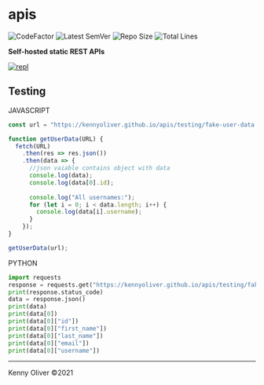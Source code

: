 # apis

![CodeFactor](https://www.codefactor.io/repository/github/KennyOliver/apis/badge?style=for-the-badge)
![Latest SemVer](https://img.shields.io/github/v/tag/KennyOliver/apis?label=version&sort=semver&style=for-the-badge)
![Repo Size](https://img.shields.io/github/repo-size/KennyOliver/apis?style=for-the-badge)
![Total Lines](https://img.shields.io/tokei/lines/github/KennyOliver/apis?style=for-the-badge)

**Self-hosted static REST APIs**

[![repl](https://replit.com/badge/github/KennyOliver/kennyolivergithubioapis)](https://replit.com/@KennyOliver/kennyolivergithubioapis)

## Testing
JAVASCRIPT
```javascript
const url = "https://kennyoliver.github.io/apis/testing/fake-user-data.json";

function getUserData(URL) {
  fetch(URL)
    .then(res => res.json())
    .then(data => {
      //json vaiable contains object with data
      console.log(data);
      console.log(data[0].id);
      
      console.log("All usernames:");
      for (let i = 0; i < data.length; i++) {
        console.log(data[i].username);
      }
    });
}

getUserData(url);
```

PYTHON
```python
import requests
response = requests.get("https://kennyoliver.github.io/apis/testing/fake-user-data.json")
print(response.status_code)
data = response.json()
print(data)
print(data[0])
print(data[0]["id"])
print(data[0]["first_name"])
print(data[0]["last_name"])
print(data[0]["email"])
print(data[0]["username"])
```

---
Kenny Oliver ©2021
